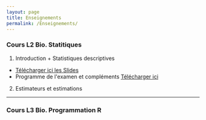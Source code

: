 ```yaml
---
layout: page
title: Enseignements
permalink: /Enseignements/
---
```



### Cours L2 Bio. Statitiques

1. Introduction + Statistiques descriptives

- [Télécharger ici les Slides](./Publications/MSV31_cours.pdf)
- Programme de l'examen et compléments [Télécharger ici](./Publications/Stat_descriptives.pdf) 

2. Estimateurs et estimations







---

### Cours L3 Bio. Programmation R



